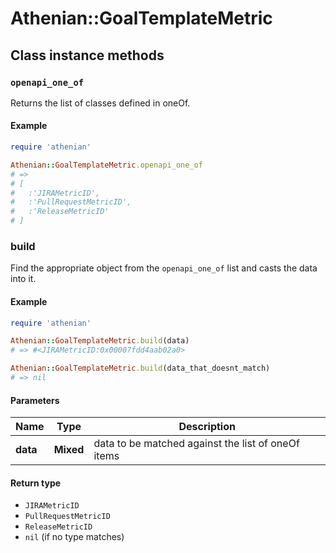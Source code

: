 # Athenian::GoalTemplateMetric

## Class instance methods

### `openapi_one_of`

Returns the list of classes defined in oneOf.

#### Example

```ruby
require 'athenian'

Athenian::GoalTemplateMetric.openapi_one_of
# =>
# [
#   :'JIRAMetricID',
#   :'PullRequestMetricID',
#   :'ReleaseMetricID'
# ]
```

### build

Find the appropriate object from the `openapi_one_of` list and casts the data into it.

#### Example

```ruby
require 'athenian'

Athenian::GoalTemplateMetric.build(data)
# => #<JIRAMetricID:0x00007fdd4aab02a0>

Athenian::GoalTemplateMetric.build(data_that_doesnt_match)
# => nil
```

#### Parameters

| Name | Type | Description |
| ---- | ---- | ----------- |
| **data** | **Mixed** | data to be matched against the list of oneOf items |

#### Return type

- `JIRAMetricID`
- `PullRequestMetricID`
- `ReleaseMetricID`
- `nil` (if no type matches)

